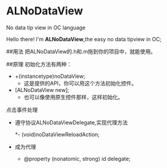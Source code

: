 # ALNoDataView
No data tip view in OC language

Hello there! I'm **ALNoDataView**,the easy no data tipview in OC;

##用法
把ALNoDataView的.h和.m拖到你的项目中，就能使用。

##原理
初始化方法有两种：

* +(instancetype)noDataView;
	* 这是提供的API，你可以用这个方法初始化控件。
* [ALNoDataView new]; 
	* 也可以像使用原生控件那样，这样初始化。

点击事件处理

* 遵守协议ALNoDataViewDelegate,实现代理方法

	*- (void)noDataViewReloadAction;

* 成为代理

	* @property (nonatomic, strong) id<ALNoDataViewDelegate> delegate;

	
